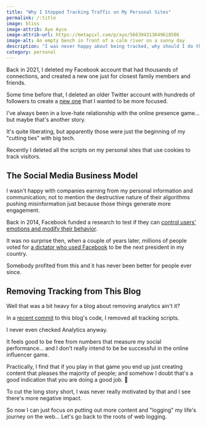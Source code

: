 ```yaml
---
title: "Why I Stopped Tracking Traffic on My Personal Sites"
permalink: /:title
image: bliss
image-attrib: Ayo Ayco
image-attrib-url: https://metapixl.com/p/ayo/566394313649618586
image-alt: An empty bench in front of a calm river on a sunny day
description: "I was never happy about being tracked, why should I do that to others?"
category: personal
---
```


Back in 2021, I deleted my Facebook account that had thousands of connections, and created a new one just for closest family members and friends.

Some time before that, I deleted an older Twitter account with hundreds of followers to create a [new one](https://twitter.com/ayoayco) that I wanted to be more focused.

I've always been in a love-hate relationship with the online presence game... but maybe that's another story.

It's quite liberating, but apparently those were just the beginning of my "cutting ties" with big tech.<!--more-->

Recently I deleted all the scripts on my personal sites that use cookies to track visitors.

## The Social Media Business Model

I wasn't happy with companies earning from my personal information and communication; not to mention the destructive nature of their algorithms pushing misinformation just because those things generate more engagement.

Back in 2014, Facebook funded a research to test if they can [control users' emotions and modify their behavior](https://www.theguardian.com/technology/2014/jun/29/facebook-users-emotions-news-feeds).

It was no surprise then, when a couple of years later, millions of people voted for [a dictator who used Facebook](https://www.bloomberg.com/news/features/2017-12-07/how-rodrigo-duterte-turned-facebook-into-a-weapon-with-a-little-help-from-facebook) to be the next president in my country.

Somebody profited from this and it has never been better for people ever since.

## Removing Tracking from This Blog

Well that was a bit heavy for a blog about removing analytics ain't it?

In a [recent commit](https://github.com/ayoayco/blog/commit/6e0b664a4fd51c3d9a7bbcb8f7b04c5967ff51c5) to this blog's code, I removed all tracking scripts.

I never even checked Analytics anyway.

It feels good to be free from numbers that measure my social performance... and I don't really intend to be be successful in the online influencer game.

Practically, I find that if you play in that game you end up just creating content that pleases the majority of people; and somehow I doubt that's a good indication that you are doing a good job. 🤣

To cut the long story short, I was never really motivated by that and I see there's more negative impact.

So now I can just focus on putting out more content and "logging" my life's journey on the web... Let's go back to the roots of web logging.